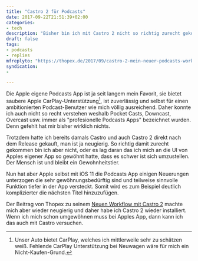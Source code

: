 ```yaml
---
title: "Castro 2 für Podcasts"
date: 2017-09-22T21:51:39+02:00
categories:
- tech
description: "Bisher bin ich mit Castro 2 nicht so richtig zurecht gekommen. Die Beschreibung von Thopex aber macht mich wieder neugierig."
draft: false
tags:
- podcasts
- replies
mfreplyto: "https://thopex.de/2017/09/castro-2-mein-neuer-podcasts-workflow/"
syndication:
-

---
```


Die Apple eigene Podcasts App ist ja seit langem mein Favorit, sie bietet saubere Apple CarPlay-Unterstützung[^1], ist zuverlässig und selbst für einen ambitionierten Podcast-Benutzer wie mich völlig ausreichend. Daher konnte ich auch nicht so recht verstehen weshalb Pocket Casts, Downcast, Overcast usw. immer als "profesionelle Podcasts Apps" bezeichnet wurden. Denn gefehlt hat mir bisher wirklich nichts.

Trotzdem hatte ich bereits damals Castro und auch Castro 2 direkt nach dem Release gekauft, man ist ja neugierig. So richtig damit zurecht gekommen bin ich aber nicht, oder es lag daran das ich mich an die UI von Apples eigener App so gewöhnt hatte, dass es schwer ist sich umzustellen. Der Mensch ist und bleibt ein Gewohnheitstier.

Nun hat aber Apple selbst mit iOS 11 die Podcasts App einigen Neuerungen unterzogen die sehr gewöhnungsbedürftig sind und teilweise sinnvolle Funktion tiefer in der App versteckt. Somit wird es zum Beispiel deutlich komplizierter die nächsten Titel hinzuzufügen. 

Der Beitrag von Thopex zu seinem [Neuen Workflow mit Castro 2](https://thopex.de/2017/09/castro-2-mein-neuer-podcasts-workflow/) machte mich aber wieder neugierig und daher habe ich Castro 2 wieder installiert. Wenn ich mich schon umgewöhnen muss bei Apples App, dann kann ich das auch mit Castro versuchen.

[^1]: Unser Auto bietet CarPlay, welches ich mittlerweile sehr zu schätzen weiß. Fehlende CarPlay Unterstützung bei Neuwagen wäre für mich ein Nicht-Kaufen-Grund.



